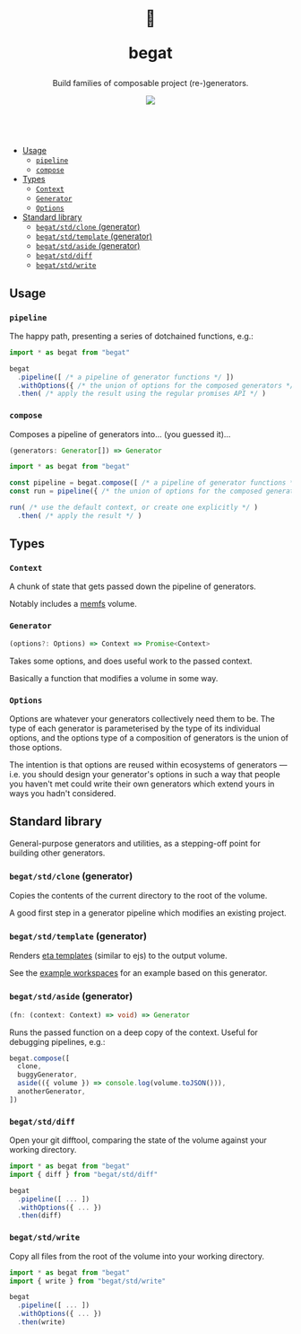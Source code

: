<header>
  <div align="center">
    <h1>
      <p>📖</p>
      <p>begat</p>
    </h1>
    <p>Build families of composable project (re-)generators.</p>
    <a href="https://www.npmjs.com/package/begat">
      <img src="https://img.shields.io/npm/v/begat?style=flat-square">
    </a>
  </div>
  <br/>
</header>

- [Usage](#usage)
  - [`pipeline`](#pipeline)
  - [`compose`](#compose)
- [Types](#types)
  - [`Context`](#context)
  - [`Generator`](#generator)
  - [`Options`](#options)
- [Standard library](#standard-library)
  - [`begat/std/clone` (generator)](#begatstdclone-generator)
  - [`begat/std/template` (generator)](#begatstdtemplate-generator)
  - [`begat/std/aside` (generator)](#begatstdaside-generator)
  - [`begat/std/diff`](#begatstddiff)
  - [`begat/std/write`](#begatstdwrite)

## Usage

### `pipeline`

The happy path, presenting a series of dotchained functions, e.g.:

```js
import * as begat from "begat"

begat
  .pipeline([ /* a pipeline of generator functions */ ])
  .withOptions({ /* the union of options for the composed generators */ })
  .then( /* apply the result using the regular promises API */ )
```

### `compose`

Composes a pipeline of generators into... (you guessed it)...

```ts
(generators: Generator[]) => Generator
```

```js
import * as begat from "begat"

const pipeline = begat.compose([ /* a pipeline of generator functions */ ])
const run = pipeline({ /* the union of options for the composed generators */ })

run( /* use the default context, or create one explicitly */ )
  .then( /* apply the result */ )
```

## Types

### `Context`

A chunk of state that gets passed down the pipeline of generators.

Notably includes a [memfs](https://github.com/streamich/memfs) volume.

### `Generator`

```ts
(options?: Options) => Context => Promise<Context>
```

Takes some options, and does useful work to the passed context.

Basically a function that modifies a volume in some way.

### `Options`

Options are whatever your generators collectively need them to be. The type of each generator is parameterised by the type of its individual options, and the options type of a composition of generators is the union of those options.

The intention is that options are reused within ecosystems of generators — i.e. you should design your generator's options in such a way that people you haven't met could write their own generators which extend yours in ways you hadn't considered.

## Standard library

General-purpose generators and utilities, as a stepping-off point for building other generators.

### `begat/std/clone` (generator)

Copies the contents of the current directory to the root of the volume.

A good first step in a generator pipeline which modifies an existing project.

### `begat/std/template` (generator)

Renders [eta templates](https://eta.js.org/) (similar to ejs) to the output volume.

See the [example workspaces](./example) for an example based on this generator.

### `begat/std/aside` (generator)

```ts
(fn: (context: Context) => void) => Generator
```

Runs the passed function on a deep copy of the context. Useful for debugging pipelines, e.g.:

```ts
begat.compose([
  clone,
  buggyGenerator,
  aside(({ volume }) => console.log(volume.toJSON())),
  anotherGenerator,
])
```

### `begat/std/diff`

Open your git difftool, comparing the state of the volume against your working directory.

```js
import * as begat from "begat"
import { diff } from "begat/std/diff"

begat
  .pipeline([ ... ])
  .withOptions({ ... })
  .then(diff)
```

### `begat/std/write`

Copy all files from the root of the volume into your working directory.

```js
import * as begat from "begat"
import { write } from "begat/std/write"

begat
  .pipeline([ ... ])
  .withOptions({ ... })
  .then(write)
```
